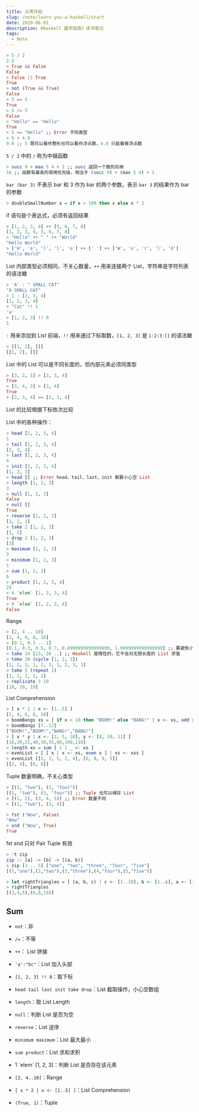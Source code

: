 ```yaml
---
title: 从零开始
slug: /note/learn-you-a-haskell/start
date: 2020-06-01
description: 《Haskell 趣学指南》读书笔记
tags:
  - Note
---
```


```haskell
> 5 / 2
2.5
> True && False
False
> False || True
True
> not (True && True)
False
> 5 == 5
True
> 5 /= 5
False
> "Hello" == "Hello"
True
> 5 == "Hello" ;; Error 不同类型
> 5 + 4.0
9.0 ;; 5 既可以看作整形也可以看作浮点数，4.0 只能看做浮点数
```

`5 / 2` 中的 `/` 称为中缀函数

```haskell
> succ 9 + max 5 4 + 1 ;; succ 返回一个数的后继
16 ;; 函数有最高的调用优先级，相当于 (succ 9) + (max 5 4) + 1
```

`bar (bar 3)` 不表示 bar 和 3 作为 bar 的两个参数，表示 `bar 3` 的结果作为 bar 的参数

```haskell
> doubleSmallNumber x = if x > 100 then x else x * 2
```

if 语句是个表达式，必须有返回结果

```haskell
> [1, 2, 3, 4] ++ [5, 6, 7, 8]
[1, 2, 3, 4, 5, 6, 7, 8]
> "Hello" ++ " " ++ "World"
"Hello World"
> ['H', 'e', 'l', 'l', 'o'] ++ [' '] ++ ['W', 'o', 'r', 'l', 'd']
"Hello World"
```

List 内部类型必须相同，不关心数量，`++` 用来连接两个 List，字符串是字符列表的语法糖

```haskell
> 'A' : " SMALL CAT"
"A SMALL CAT"
> 1 : [2, 3, 4]
[1, 2, 3, 4]
> "Cat" !! 1
'a'
> [1, 2, 3] !! 0
1
```

`:` 用来添加到 List 前端，`!!` 用来通过下标取数，`[1, 2, 3]` 是 `1:2:3:[]` 的语法糖

```haskell
> [[1, 2], []]
[[1, 2], []]
```

List 中的 List 可以是不同长度的，但内部元素必须同类型

```haskell
> [3, 2, 1] > [2, 3, 4]
True
> [3, 4, 2] > [3, 4]
True
> [2, 3, 4] == [2, 3, 4]
```

List 的比较根据下标依次比较

List 中的各种操作：

```haskell
> head [1, 2, 3, 4]
1
> tail [1, 2, 3, 4]
[2, 3, 4]
> last [1, 2, 3, 4]
4
> init [1, 2, 3, 4]
[1, 2, 3]
> head [] ;; Error head、tail、last、init 都要小心空 List
> length [1, 2, 3]
3
> null [1, 2, 3]
False
> null []
True
> reverse [1, 2, 3]
[3, 2, 1]
> take 2 [1, 2, 3]
[1, 2]
> drop 2 [1, 2, 3]
[3]
> maximum [1, 2, 3]
3
> minimum [1, 2, 3]
1
> sum [1, 2, 3]
6
> product [1, 2, 3, 4]
24
> 4 `elem` [1, 2, 3, 4]
True
> 0 `elem` [1, 2, 3, 4]
False
```

Range

```haskell
> [2, 4 .. 10]
[2, 4, 6, 8, 10]
> [0.1, 0.3 .. 1]
[0.1, 0.3, 0.5, 0.7, 0.8999999999999999, 1.0999999999999999] ;; 要避免小数 Range
> take 24 [13, 26 ..] ;; Haskell 是惰性的，它不会对无限长度的 List 求值
> take 10 (cycle [1, 2, 3])
[1, 2, 3, 1, 2, 3, 1, 2, 3, 1]
> take 5 (repeat 1)
[1, 1, 1, 1, 1]
> replicate 3 10
[10, 10, 10]
```

List Comprehension

```haskell
> [ x * 2 | x <- [1..5] ]
[2, 4, 6, 8, 10]
> boomBangs xs = [ if x < 10 then "BOOM!" else "BANG!" | x <- xs, odd x]
> boomBangs [7..13]
["BOOM!","BOOM!","BANG!","BANG!"]
> [ x * y | x <- [2, 5, 10], y <- [8, 10, 11] ]
[16,20,22,40,50,55,80,100,110]
> length xs = sum [ 1 | _ <- xs ]
> evenList = [ [ x | x <- xs, even x ] | xs <- xxs ]
> evenList [[1, 3, 5, 2, 4], [6, 8, 9, 5]]
[[2, 4], [6, 8]]
```

Tuple 数量明确，不关心类型

```haskell
> [(1, "two"), (3, "four")]
[(1, "two"), (3, "four")] ;; Tuple 也可以储存 List
> [(1, 2), (3, 4, 5)] ;; Error 数量不同
> [(1, "two"), (3, 4)]
```

```haskell
> fst ("Wow", False)
"Wow"
> snd ("Wow", True)
True
```

fst snd 只对 Pair Tuple 有效

```haskell
> :t zip
zip :: [a] -> [b] -> [(a, b)]
> zip [1 .. 5] ["one", "two", "three", "four", "five"]
[(1,"one"),(2,"two"),(3,"three"),(4,"four"),(5,"five")]
```

```haskell
> let rightTriangles = [ (a, b, c) | c <- [1..10], b <- [1..c], a <- [1..b], a ^ 2 + b ^ 2 == c ^ 2 ]
> rightTriangles
[(3,4,5),(6,8,10)]
```
## Sum

- `not`：非

- `/=`：不等

- `++`： List 拼接

- `'a':"bc"`：List 加入头部

- `[1, 2, 3] !! 0`：取下标

- `head tail last init take drop`：List 截取操作，小心空数组

- `length`：取 List Length

- `null`：判断 List 是否为空

- `reverse`：List 逆序

- `minimum maximum`：List 最大最小

- `sum product`：List 求和求积

- 1 \`elem\` [1, 2, 3]：判断 List 是否存在该元素

- `[2, 4..10]`：Range

- `[ x * 2 | x <- [1..5] ]`：List Comprehension

- `(True, 1)`：Tuple
